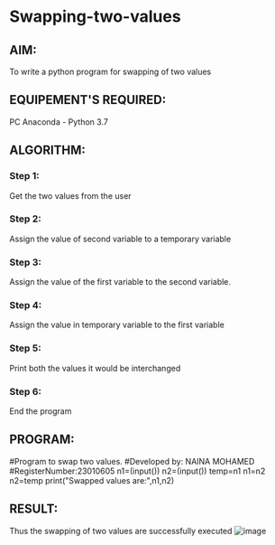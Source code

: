 # Swapping-two-values
## AIM:
To write a python program for swapping of two values
## EQUIPEMENT'S REQUIRED: 
PC
Anaconda - Python 3.7
## ALGORITHM: 
### Step 1:
Get the two values from the user
### Step 2: 
Assign the value of second variable to a temporary variable 
### Step 3: 
Assign the value of the first variable to the second variable.
### Step 4:  
Assign the value in temporary variable to the first variable
### Step 5: 
Print both the values it would be interchanged
### Step 6: 
End the program
## PROGRAM:
#Program to swap two values.
#Developed by: NAINA MOHAMED
#RegisterNumber:23010605
n1=(input())
n2=(input())
temp=n1
n1=n2
n2=temp
print("Swapped values are:",n1,n2)



## RESULT:
Thus the swapping of two values are successfully executed
![image](https://github.com/nainamohamed09642/Swapping-two-values/assets/151916360/53ac0a71-6a57-4e38-a807-93a71ab1b972)




